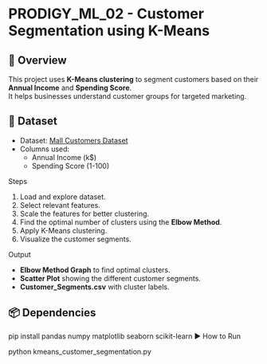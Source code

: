 # PRODIGY_ML_02 - Customer Segmentation using K-Means

## 📌 Overview
This project uses **K-Means clustering** to segment customers based on their **Annual Income** and **Spending Score**.  
It helps businesses understand customer groups for targeted marketing.

## 📂 Dataset
- Dataset: [Mall Customers Dataset](https://www.kaggle.com/datasets/vjchoudhary7/customer-segmentation-tutorial-in-python)
- Columns used:  
  - Annual Income (k$)  
  - Spending Score (1-100)  

 Steps
1. Load and explore dataset.
2. Select relevant features.
3. Scale the features for better clustering.
4. Find the optimal number of clusters using the **Elbow Method**.
5. Apply K-Means clustering.
6. Visualize the customer segments.

 Output
- **Elbow Method Graph** to find optimal clusters.
- **Scatter Plot** showing the different customer segments.
- **Customer_Segments.csv** with cluster labels.

## 📦 Dependencies

pip install pandas numpy matplotlib seaborn scikit-learn
▶ How to Run

python kmeans_customer_segmentation.py
